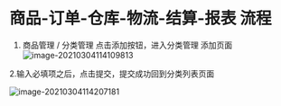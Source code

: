 # 商品-订单-仓库-物流-结算-报表  流程

1. 商品管理 / 分类管理  点击添加按钮，进入分类管理 添加页面![image-20210304114109813](https://gitee.com/wu_kang0718/image/raw/master//20210304114111171.png)

2.输入必填项之后，点击提交，提交成功回到分类列表页面

![image-20210304114207181](https://gitee.com/wu_kang0718/image/raw/master//20210304114208609.png)































